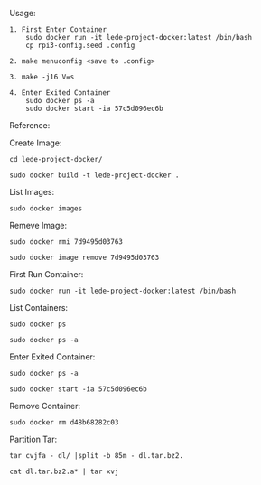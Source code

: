 Usage:

	1. First Enter Container
		sudo docker run -it lede-project-docker:latest /bin/bash
		cp rpi3-config.seed .config

	2. make menuconfig <save to .config>

	3. make -j16 V=s

	4. Enter Exited Container
		sudo docker ps -a
		sudo docker start -ia 57c5d096ec6b

Reference:

Create Image:

	cd lede-project-docker/

	sudo docker build -t lede-project-docker .

List Images:

	sudo docker images

Remeve Image:

	sudo docker rmi 7d9495d03763

	sudo docker image remove 7d9495d03763

First Run Container:

	sudo docker run -it lede-project-docker:latest /bin/bash

List Containers:

	sudo docker ps

	sudo docker ps -a

Enter Exited Container:

	sudo docker ps -a

	sudo docker start -ia 57c5d096ec6b

Remove Container:

	sudo docker rm d48b68282c03

Partition Tar:

	tar cvjfa - dl/ |split -b 85m - dl.tar.bz2.

	cat dl.tar.bz2.a* | tar xvj

